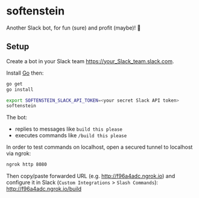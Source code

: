 # softenstein

Another Slack bot, for fun (sure) and profit (maybe)! 🤖

## Setup

Create a bot in your Slack team https://your_Slack_team.slack.com.

Install [Go](https://golang.org/dl/)  then:
```bash
go get
go install

export SOFTENSTEIN_SLACK_API_TOKEN=<your secret Slack API token>
softenstein
```
The bot:
- replies to messages like `build this please`
- executes commands like `/build this please`


In order to test commands on localhost, open a secured tunnel to localhost via ngrok:
```bash
ngrok http 8080
```
Then copy/paste forwarded URL (e.g. http://f96a4adc.ngrok.io)
and configure it in Slack (`Custom Integrations` > `Slash Commands`):
http://f96a4adc.ngrok.io/build